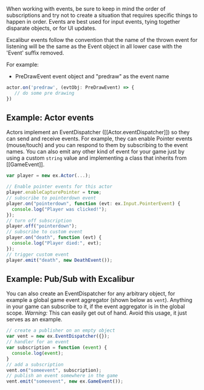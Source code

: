 When working with events, be sure to keep in mind the order of subscriptions
and try not to create a situation that requires specific things to happen in
order. Events are best used for input events, tying together disparate objects, 
or for UI updates.

Excalibur events follow the convention that the name of the thrown event for listening 
will be the same as the Event object in all lower case with the 'Event' suffix removed.    

For example:

- PreDrawEvent event object and "predraw" as the event name

```typescript
actor.on('predraw', (evtObj: PreDrawEvent) => {
   // do some pre drawing
})
```

## Example: Actor events

Actors implement an EventDispatcher ([[Actor.eventDispatcher]]) so they can 
send and receive events. For example, they can enable Pointer events (mouse/touch)
and you can respond to them by subscribing to the event names.
You can also emit any other kind of event for your game just by using a custom
`string` value and implementing a class that inherits from [[GameEvent]].

```js
var player = new ex.Actor(...);

// Enable pointer events for this actor
player.enableCapturePointer = true;
// subscribe to pointerdown event
player.on("pointerdown", function (evt: ex.Input.PointerEvent) {
  console.log("Player was clicked!");
});
// turn off subscription
player.off("pointerdown");
// subscribe to custom event
player.on("death", function (evt) {
  console.log("Player died:", evt);
});
// trigger custom event
player.emit("death", new DeathEvent());
```

## Example: Pub/Sub with Excalibur

You can also create an EventDispatcher for any arbitrary object, for example
a global game event aggregator (shown below as `vent`). Anything in your game can subscribe to
it, if the event aggregator is in the global scope.
*Warning:* This can easily get out of hand. Avoid this usage, it just serves as
an example.

```js
// create a publisher on an empty object
var vent = new ex.EventDispatcher({});
// handler for an event
var subscription = function (event) {
  console.log(event);
}
// add a subscription
vent.on("someevent", subscription);
// publish an event somewhere in the game
vent.emit("someevent", new ex.GameEvent());
```